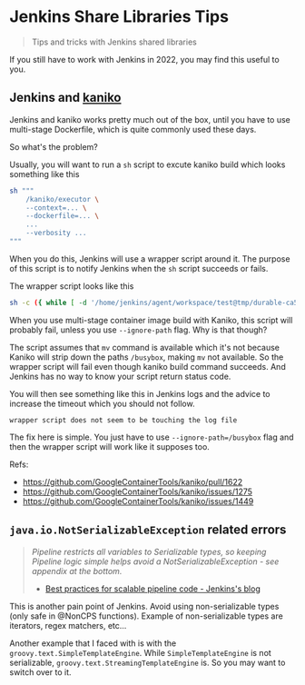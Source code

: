 # Jenkins Share Libraries Tips

> Tips and tricks with Jenkins shared libraries

If you still have to work with Jenkins in 2022, you may find this useful to you.


## Jenkins and [kaniko](https://github.com/GoogleContainerTools/kaniko)

Jenkins and kaniko works pretty much out of the box, until you have to use multi-stage Dockerfile, which is quite commonly used these days.

So what's the problem?

Usually, you will want to run a `sh` script to excute kaniko build which looks something like this

```sh
sh """
    /kaniko/executor \
    --context=... \
    --dockerfile=... \
    ...
    --verbosity ...
"""
```

When you do this, Jenkins will use a wrapper script around it. The purpose of this script is to notify Jenkins when the `sh` script succeeds or fails.

The wrapper script looks like this

```sh
sh -c ({ while [ -d '/home/jenkins/agent/workspace/test@tmp/durable-ca5ae635' -a \! -f '/home/jenkins/agent/workspace/test@tmp/durable-ca5ae635/jenkins-result.txt' ]; do touch '/home/jenkins/agent/workspace/test@tmp/durable-ca5ae635/jenkins-log.txt'; sleep 3; done } & jsc=durable-16856647925e219f4405aa6c51dc26b2; JENKINS_SERVER_COOKIE=$jsc 'sh' -xe  '/home/jenkins/agent/workspace/test@tmp/durable-ca5ae635/script.sh' > '/home/jenkins/agent/workspace/test@tmp/durable-ca5ae635/jenkins-log.txt' 2>&1; echo $? > '/home/jenkins/agent/workspace/test@tmp/durable-ca5ae635/jenkins-result.txt.tmp'; mv '/home/jenkins/agent/workspace/test@tmp/durable-ca5ae635/jenkins-result.txt.tmp' '/home/jenkins/agent/workspace/test@tmp/durable-ca5ae635/jenkins-result.txt'; wait) >&- 2>&- &
```

When you use multi-stage container image build with Kaniko, this script will probably fail, unless you use `--ignore-path` flag. Why is that though?

The script assumes that `mv` command is available which it's not because Kaniko will strip down the paths `/busybox`, making `mv` not available. So the wrapper script will fail even though kaniko build command succeeds. And Jenkins has no way to know your script return status code.

You will then see something like this in Jenkins logs and the advice to increase the timeout which you should not follow.

```
wrapper script does not seem to be touching the log file 
```

The fix here is simple. You just have to use `--ignore-path=/busybox` flag and then the wrapper script will work like it supposes too.

Refs:

- https://github.com/GoogleContainerTools/kaniko/pull/1622
- https://github.com/GoogleContainerTools/kaniko/issues/1275
- https://github.com/GoogleContainerTools/kaniko/issues/1449


## `java.io.NotSerializableException` related errors

> *Pipeline restricts all variables to Serializable types, so keeping Pipeline logic simple helps avoid a NotSerializableException - see appendix at the bottom.*
> - [Best practices for scalable pipeline code - Jenkins's blog](https://www.jenkins.io/blog/2017/02/01/pipeline-scalability-best-practice/)

This is another pain point of Jenkins. Avoid using non-serializable types (only safe in @NonCPS functions). Example of non-serializable types are iterators, regex matchers, etc...

Another example that I faced with is with the `groovy.text.SimpleTemplateEngine`. While `SimpleTemplateEngine` is not serializable, `groovy.text.StreamingTemplateEngine` is. So you may want to switch over to it.

